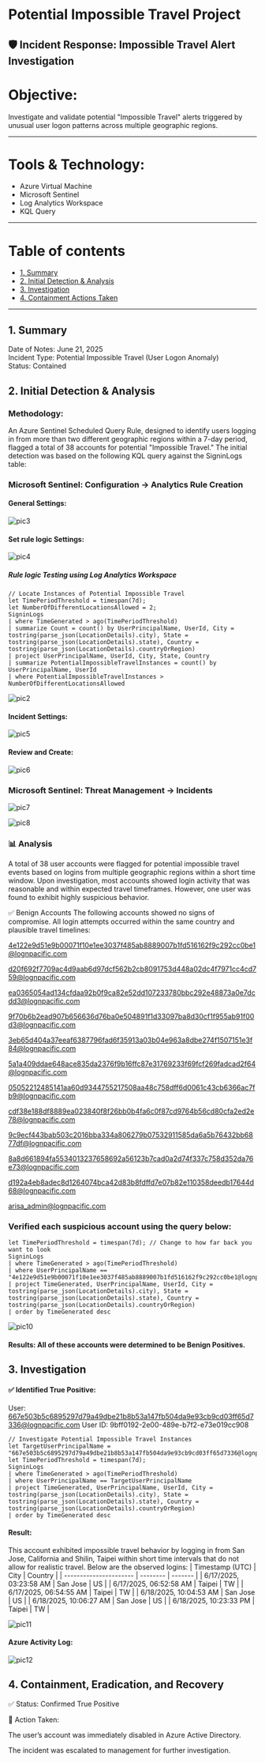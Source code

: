 # Potential Impossible Travel Project

##  🛡️ Incident Response: Impossible Travel Alert Investigation

# Objective:
Investigate and validate potential "Impossible Travel" alerts triggered by unusual user logon patterns across multiple geographic regions.

---
# Tools & Technology:
- Azure Virtual Machine
- Microsoft Sentinel
- Log Analytics Workspace
- KQL Query

---
# Table of contents

- [1. Summary](#1-summary)
- [2. Initial Detection & Analysis](#2-initial-detection--analysis)
- [3. Investigation](#3-investigation)
- [4. Containment Actions Taken](#4-containment-actions-taken)
---



## 1. Summary
Date of Notes: June 21, 2025 <br />
Incident Type: Potential Impossible Travel (User Logon Anomaly) <br />
Status: Contained <br />


## 2. Initial Detection & Analysis
### Methodology:
An Azure Sentinel Scheduled Query Rule, designed to identify users logging in from more than two different geographic regions within a 7-day period, flagged a total of 38 accounts for potential "Impossible Travel." The initial detection was based on the following KQL query against the SigninLogs table:


### Microsoft Sentinel: Configuration → Analytics Rule Creation
#### General Settings:
![pic3](https://github.com/user-attachments/assets/59e104d7-fc55-46b9-904f-6288eb3e54b2)

#### Set rule logic Settings:

![pic4](https://github.com/user-attachments/assets/660e28e0-45d1-467a-b823-8ee2518aeaee)

##### Rule logic Testing using Log Analytics Workspace

```kql
// Locate Instances of Potential Impossible Travel
let TimePeriodThreshold = timespan(7d);
let NumberOfDifferentLocationsAllowed = 2;
SigninLogs
| where TimeGenerated > ago(TimePeriodThreshold)
| summarize Count = count() by UserPrincipalName, UserId, City = tostring(parse_json(LocationDetails).city), State = tostring(parse_json(LocationDetails).state), Country = tostring(parse_json(LocationDetails).countryOrRegion)
| project UserPrincipalName, UserId, City, State, Country
| summarize PotentialImpossibleTravelInstances = count() by UserPrincipalName, UserId
| where PotentialImpossibleTravelInstances > NumberOfDifferentLocationsAllowed

```
![pic2](https://github.com/user-attachments/assets/481243fa-d7e9-49e2-945f-ab3e5c454718)


#### Incident Settings:


![pic5](https://github.com/user-attachments/assets/adf2d1a5-4c5e-4a03-a047-6817a3821a9c)


#### Review and Create: 


![pic6](https://github.com/user-attachments/assets/1a63b340-3759-4b7c-9929-4e21502e0a88)

### Microsoft Sentinel: Threat Management → Incidents

![pic7](https://github.com/user-attachments/assets/e8744eaa-11e8-43ec-9404-92cfe2878999)



![pic8](https://github.com/user-attachments/assets/d759a91b-179a-4805-b09e-4f5e42ab766f)


### 📊 Analysis
A total of 38 user accounts were flagged for potential impossible travel events based on logins from multiple geographic regions within a short time window. Upon investigation, most accounts showed login activity that was reasonable and within expected travel timeframes. However, one user was found to exhibit highly suspicious behavior.

✅ Benign Accounts
The following accounts showed no signs of compromise. All login attempts occurred within the same country and plausible travel timelines:

4e122e9d51e9b00071f10e1ee3037f485ab8889007b1fd516162f9c292cc0be1@lognpacific.com

d20f692f7709ac4d9aab6d97dcf562b2cb8091753d448a02dc4f7971cc4cd759@lognpacific.com

ea0365054ad134cfdaa92b0f9ca82e52dd107233780bbc292e48873a0e7dcdd3@lognpacific.com

9f70b6b2ead907b656636d76ba0e504891f1d33097ba8d30cf1f955ab91f00d3@lognpacific.com

3eb65d404a37eeaf6387796fad6f35913a03b04e963a8dbe274f1507151e3f84@lognpacific.com

5a1a409ddae648ace835da2376f9b16ffc87e31769233f69fcf269fadcad2f64@lognpacific.com

05052212485141aa60d9344755217508aa48c758dff6d0061c43cb6366ac7fb9@lognpacific.com

cdf38e188df8889ea023840f8f26bb0b4fa6c0f87cd9764b56cd80cfa2ed2e78@lognpacific.com

9c9ecf443bab503c2016bba334a806279b07532911585da6a5b76432bb6877df@lognpacific.com

8a8d661894fa5534013237658692a56123b7cad0a2d74f337c758d352da76e73@lognpacific.com

d192a4eb8adec8d1264074bca42d83b8fdffd7e07b82e110358deedb17644d68@lognpacific.com

arisa_admin@lognpacific.com

### Verified each suspicious account using the query below: 

```kql
let TimePeriodThreshold = timespan(7d); // Change to how far back you want to look
SigninLogs
| where TimeGenerated > ago(TimePeriodThreshold)
| where UserPrincipalName == "4e122e9d51e9b00071f10e1ee3037f485ab8889007b1fd516162f9c292cc0be1@lognpacific.com"
| project TimeGenerated, UserPrincipalName, UserId, City = tostring(parse_json(LocationDetails).city), State = tostring(parse_json(LocationDetails).state), Country = tostring(parse_json(LocationDetails).countryOrRegion)
| order by TimeGenerated desc 
```
![pic10](https://github.com/user-attachments/assets/b4ecc452-56a4-4fc5-9fbb-203c7ee027aa)


#### Results: All of these accounts were determined to be Benign Positives.

## 3. Investigation
#### ✅ Identified True Positive:
User:
667e503b5c6895297d79a49dbe21b8b53a147fb504da9e93cb9cd03ff65d7336@lognpacific.com
User ID: 9bff0192-2e00-489e-b7f2-e73e019cc908

```kql
// Investigate Potential Impossible Travel Instances
let TargetUserPrincipalName = "667e503b5c6895297d79a49dbe21b8b53a147fb504da9e93cb9cd03ff65d7336@lognpacific.com";
let TimePeriodThreshold = timespan(7d);
SigninLogs
| where TimeGenerated > ago(TimePeriodThreshold)
| where UserPrincipalName == TargetUserPrincipalName
| project TimeGenerated, UserPrincipalName, UserId, City = tostring(parse_json(LocationDetails).city), State = tostring(parse_json(LocationDetails).state), Country = tostring(parse_json(LocationDetails).countryOrRegion)
| order by TimeGenerated desc
```
#### Result:
This account exhibited impossible travel behavior by logging in from San Jose, California and Shilin, Taipei within short time intervals that do not allow for realistic travel. Below are the observed logins:
| Timestamp (UTC)        | City     | Country |
| ---------------------- | -------- | ------- |
| 6/17/2025, 03:23:58 AM | San Jose | US      |
| 6/17/2025, 06:52:58 AM | Taipei   | TW      |
| 6/17/2025, 06:54:55 AM | Taipei   | TW      |
| 6/18/2025, 10:04:53 AM | San Jose | US      |
| 6/18/2025, 10:06:27 AM | San Jose | US      |
| 6/18/2025, 10:23:33 PM | Taipei   | TW      |

![pic11](https://github.com/user-attachments/assets/d8789a38-5c29-4891-82c7-bd2e1eef145c)

#### Azure Activity Log:

![pic12](https://github.com/user-attachments/assets/00ff250b-87ca-4db9-82e8-5ada036e6eb7)


## 4. Containment, Eradication, and Recovery
✅ Status: Confirmed True Positive

🛑 Action Taken:

The user’s account was immediately disabled in Azure Active Directory.

The incident was escalated to management for further investigation.


